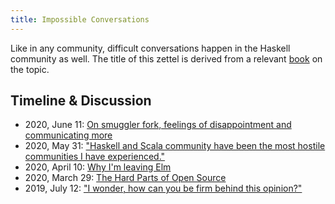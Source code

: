 ```yaml
---
title: Impossible Conversations
---
```


Like in any community, difficult conversations happen in the Haskell community as well. The title of this zettel is derived from a relevant [book](https://areomagazine.com/2019/09/03/impossible-conversations/) on the topic.

## Timeline & Discussion

- 2020, June 11: [On smuggler fork, feelings of disappointment and communicating more](https://www.reddit.com/r/haskell/comments/h0uyrg/smuggler2_a_ghc_plugin_for_minimising_imports_and/)
- 2020, May 31: ["Haskell and Scala community have been the most hostile communities I have experienced."](https://www.reddit.com/r/haskell/comments/gtm3w0/on_marketing_haskell/fsctpax/)
- 2020, April 10: [Why I'm leaving Elm](https://reddit.com/r/haskell/comments/fy848b/why_im_leaving_elm/)
- 2020, March 29: [The Hard Parts of Open Source](https://reddit.com/r/haskell/comments/fr3uz9/the_hard_parts_of_open_source/)
- 2019, July 12: ["I wonder, how can you be firm behind this opinion?"](https://reddit.com/r/haskell/comments/cc1rxb/how_i_intend_to_help_steer_ghc_reasonably/etkctsa/)
